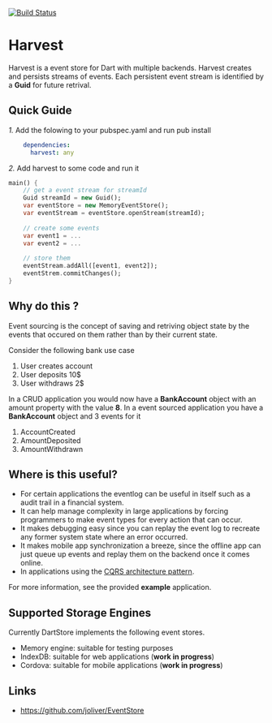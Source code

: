 [![Build Status](https://drone.io/github.com/ltackmann/harvest/status.png)](https://drone.io/github.com/ltackmann/harvest/latest)

Harvest
=======
Harvest is a event store for Dart with multiple backends. Harvest creates and persists streams of events. Each persistent event stream is identified by 
a **Guid** for future retrival.

Quick Guide
-----------

*1.* Add the folowing to your pubspec.yaml and run pub install
```yaml
    dependencies:
      harvest: any
```

*2.* Add harvest to some code and run it
```dart
main() {
	// get a event stream for streamId 
	Guid streamId = new Guid();
	var eventStore = new MemoryEventStore();
	var eventStream = eventStore.openStream(streamId);
	
	// create some events
	var event1 = ...
	var event2 = ...
	
	// store them
	eventStream.addAll([event1, event2]);
	eventStrem.commitChanges();
}	
```

Why do this ?
-------------
Event sourcing is the concept of saving and retriving object state by
the events that occured on them rather than by their current state. 

Consider the following bank use case

1. User creates account
1. User deposits 10$
1. User withdraws 2$

In a CRUD application you would now have a **BankAccount** object with an 
amount property with the value **8**. In a event sourced application you 
have a **BankAccount** object and 3 events for it

1. AccountCreated
1. AmountDeposited
1. AmountWithdrawn

Where is this useful?
--------------------- 

 * For certain applications the eventlog can be useful in itself such as a audit 
trail in a financial system. 
 * It can help manage complexity in large applications by forcing programmers to 
make event types for every action that can occur.
 * It makes debugging easy since you can replay the event log to recreate 
any former system state where an error occurred.  
 * It makes mobile app synchronization a breeze, since the offline app can just 
queue up events and replay them on the backend once it comes online. 
 * In applications using the [CQRS architecture pattern](http://msdn.microsoft.com/en-us/library/jj554200.aspx).

For more information, see the provided **example** application.

Supported Storage Engines
-------------------------
Currently DartStore implements the following event stores.

* Memory engine: suitable for testing purposes
* IndexDB: suitable for web applications (**work in progress**)
* Cordova: suitable for mobile applications (**work in progress**)

Links
-----
* https://github.com/joliver/EventStore
